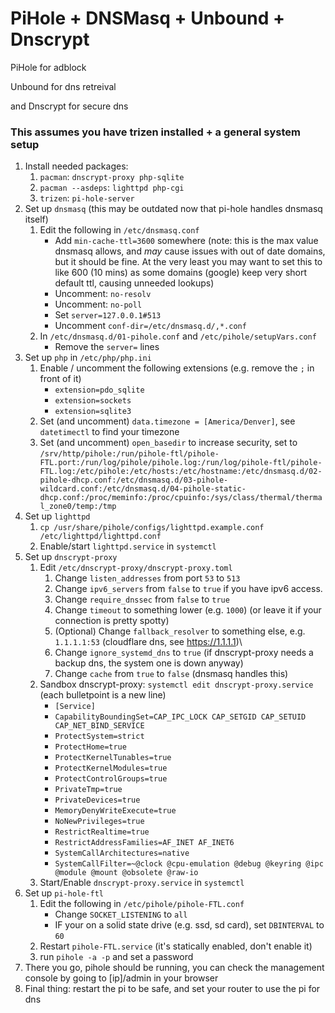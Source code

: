 # PiHole + DNSMasq + Unbound + Dnscrypt
PiHole for adblock

Unbound for dns retreival

and Dnscrypt for secure dns

### This assumes you have trizen installed + a general system setup

1) Install needed packages:
    1) ```pacman```: ```dnscrypt-proxy php-sqlite```
    1) ```pacman --asdeps```: ```lighttpd php-cgi```
    1) ```trizen```: ```pi-hole-server```
1) Set up ```dnsmasq``` (this may be outdated now that pi-hole handles dnsmasq itself)
    1) Edit the following in ```/etc/dnsmasq.conf```
        * Add `min-cache-ttl=3600` somewhere (note: this is the max value dnsmasq allows, and _may_ cause issues with out of date domains, but it should be fine. At the very least you may want to set this to like 600 (10 mins) as some domains (google) keep very short default ttl, causing unneeded lookups)
        * Uncomment: `no-resolv`
        * Uncomment: `no-poll`
        * Set ```server=127.0.0.1#513```
        * Uncomment ```conf-dir=/etc/dnsmasq.d/,*.conf```
    1) In `/etc/dnsmasq.d/01-pihole.conf` and ```/etc/pihole/setupVars.conf```
        * Remove the `server=` lines
1) Set up ```php``` in ```/etc/php/php.ini```
   1) Enable / uncomment the following extensions (e.g. remove the ```;``` in front of it)
       * ```extension=pdo_sqlite```
       * ```extension=sockets```
       * ```extension=sqlite3```
    1) Set (and uncomment) ```data.timezone = [America/Denver]```, see ```datetimectl``` to find your timezone
    1) Set (and uncomment) ```open_basedir``` to increase security, set to ```/srv/http/pihole:/run/pihole-ftl/pihole-FTL.port:/run/log/pihole/pihole.log:/run/log/pihole-ftl/pihole-FTL.log:/etc/pihole:/etc/hosts:/etc/hostname:/etc/dnsmasq.d/02-pihole-dhcp.conf:/etc/dnsmasq.d/03-pihole-wildcard.conf:/etc/dnsmasq.d/04-pihole-static-dhcp.conf:/proc/meminfo:/proc/cpuinfo:/sys/class/thermal/thermal_zone0/temp:/tmp```
1) Set up ```lighttpd```
    1) ```cp /usr/share/pihole/configs/lighttpd.example.conf /etc/lighttpd/lighttpd.conf```
    1) Enable/start ```lighttpd.service``` in ```systemctl```
1) Set up ```dnscrypt-proxy```
    1) Edit `/etc/dnscrypt-proxy/dnscrypt-proxy.toml`
        1) Change `listen_addresses` from port `53` to `513`
        1) Change `ipv6_servers` from `false` to `true` if you have ipv6 access.
        1) Change `require_dnssec` from `false` to `true`
        1) Change `timeout` to something lower (e.g. `1000`) (or leave it if your connection is pretty spotty)
        1) (Optional) Change `fallback_resolver` to something else, e.g. `1.1.1.1:53` (cloudflare dns, see https://1.1.1.1)\
        1) Change `ignore_systemd_dns` to `true` (if dnscrypt-proxy needs a backup dns, the system one is down anyway)
        1) Change `cache` from `true` to `false` (dnsmasq handles this)
    1) Sandbox dnscrypt-proxy: `systemctl edit dnscrypt-proxy.service` (each bulletpoint is a new line)
        * `[Service]`
        * `CapabilityBoundingSet=CAP_IPC_LOCK CAP_SETGID CAP_SETUID CAP_NET_BIND_SERVICE`
        * `ProtectSystem=strict`
        * `ProtectHome=true`
        * `ProtectKernelTunables=true`
        * `ProtectKernelModules=true`
        * `ProtectControlGroups=true`
        * `PrivateTmp=true`
        * `PrivateDevices=true`
        * `MemoryDenyWriteExecute=true`
        * `NoNewPrivileges=true`
        * `RestrictRealtime=true`
        * `RestrictAddressFamilies=AF_INET AF_INET6`
        * `SystemCallArchitectures=native`
        * `SystemCallFilter=~@clock @cpu-emulation @debug @keyring @ipc @module @mount @obsolete @raw-io`
    1) Start/Enable ```dnscrypt-proxy.service``` in ```systemctl```
1) Set up ```pi-hole-ftl```
    1) Edit the following in ```/etc/pihole/pihole-FTL.conf```
        * Change ```SOCKET_LISTENING``` to ```all```
        * IF your on a solid state drive (e.g. ssd, sd card), set ```DBINTERVAL``` to ```60```
    1) Restart ```pihole-FTL.service``` (it's statically enabled, don't enable it)
    1) run ```pihole -a -p``` and set a password
1) There you go, pihole should be running, you can check the management console by going to [ip]/admin in your browser
1) Final thing: restart the pi to be safe, and set your router to use the pi for dns
